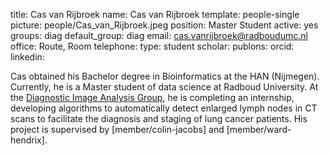 title: Cas van Rijbroek
name: Cas van Rijbroek
template: people-single
picture: people/Cas_van_Rijbroek.jpeg
position: Master Student
active: yes
groups: diag
default_group: diag
email: cas.vanrijbroek@radboudumc.nl
office: Route, Room 
telephone:
type: student
scholar: 
publons: 
orcid: 
linkedin:

Cas obtained his Bachelor degree in Bioinformatics at the HAN (Nijmegen). Currently, he is a Master student of data science at Radboud University.  At the [Diagnostic Image Analysis Group](http://diagnijmegen.nl), he is completing an internship, developing algorithms to automatically detect enlarged lymph nodes in CT scans to facilitate the diagnosis and staging of lung cancer patients. His project is supervised by [member/colin-jacobs] and [member/ward-hendrix].

